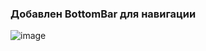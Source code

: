 ### Добавлен BottomBar для навигации
![image](https://github.com/sirgb1/flutter5/assets/96747393/acfddd16-8256-4948-95a1-18e8f207e212)
